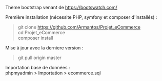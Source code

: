 Thème bootstrap venant de https://bootswatch.com/

Première installation (nécessite PHP, symfony et composer d'installés) :  
> git clone https://github.com/Armantos/Projet_eCommerce  
> cd Projet_eCommerce  
> composer install  

Mise à jour avec la derniere version :  
> git pull origin master

Importation base de données :  
phpmyadmin > Importation > ecommerce.sql
